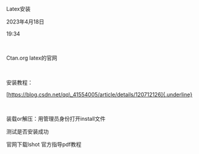 Latex安装

2023年4月18日

19:34

 

Ctan.org latex的官网

 

安装教程：

[https://blog.csdn.net/qq\_41554005/article/details/120712126]{.underline}

 

装载or解压：用管理员身份打开install文件

测试是否安装成功

官网下载lshot 官方指导pdf教程

 
